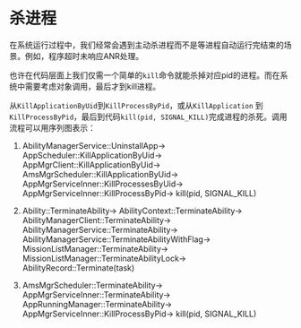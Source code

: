 # 杀进程

在系统运行过程中，我们经常会遇到主动杀进程而不是等进程自动运行完结束的场景。例如，程序超时未响应ANR处理。

也许在代码层面上我们仅需一个简单的`kill`命令就能杀掉对应pid的进程。而在系统中需要考虑对象调用，最后才到kill进程。

从`KillApplicationByUid`到`KillProcessByPid`，或从`KillApplication` 到`KillProcessByPid`，最后到代码`kill(pid, SIGNAL_KILL)`完成进程的杀死。调用流程可以用序列图表示：

1. AbilityManagerService::UninstallApp->
   AppScheduler::KillApplicationByUid->
   AppMgrClient::KillApplicationByUid->
   AmsMgrScheduler::KillApplicationByUid->
   AppMgrServiceInner::KillProcessesByUid->
   AppMgrServiceInner::KillProcessByPid->
   kill(pid, SIGNAL_KILL)

2. Ability::TerminateAbility->
   AbilityContext::TerminateAbility->
   AbilityManagerClient::TerminateAbility->
   AbilityManagerService::TerminateAbility->
   AbilityManagerService::TerminateAbilityWithFlag->
   MissionListManager::TerminateAbility->
   MissionListManager::TerminateAbilityLock->
   AbilityRecord::Terminate(task)

3. AmsMgrScheduler::TerminateAbility->
   AppMgrServiceInner::TerminateAbility->
   AppRunningManager::TerminateAbility->
   AppMgrServiceInner::KillProcessByPid->
   kill(pid, SIGNAL_KILL)
